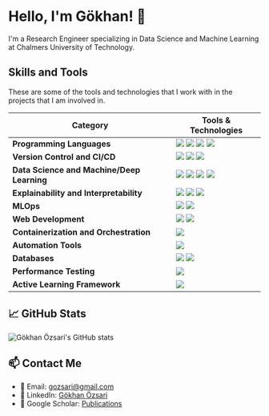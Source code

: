 # Hello, I'm Gökhan! 👋

I'm a Research Engineer specializing in Data Science and Machine Learning at Chalmers University of Technology. 

## Skills and Tools
These are some of the tools and technologies that I work with in the projects that I am involved in.


| Category                               | Tools & Technologies                                                                                                                                                           |
|----------------------------------------|-------------------------------------------------------------------------------------------------------------------------------------------------------------------|
| **Programming Languages**              | ![](https://img.shields.io/badge/-Python-black?style=flat-square&logo=python) ![](https://img.shields.io/badge/-Java-black?style=flat-square&logo=java) ![](https://img.shields.io/badge/-C++-black?style=flat-square&logo=c%2B%2B) ![](https://img.shields.io/badge/-C-black?style=flat-square&logo=c) |
| **Version Control and CI/CD**          | ![](https://img.shields.io/badge/-Git-black?style=flat-square&logo=git) ![](https://img.shields.io/badge/-GitHub-black?style=flat-square&logo=github) ![](https://img.shields.io/badge/-GitHub_Actions-black?style=flat-square&logo=github-actions) |
| **Data Science and Machine/Deep Learning**  | ![](https://img.shields.io/badge/-Jupyter-black?style=flat-square&logo=jupyter) ![](https://img.shields.io/badge/-Scikit_learn-black?style=flat-square&logo=scikit-learn) ![](https://img.shields.io/badge/-PyTorch-black?style=flat-square&logo=pytorch) ![](https://img.shields.io/badge/-PyTorch_Geometric-black?style=flat-square&logo=pytorch) |
| **Explainability and Interpretability** | ![](https://img.shields.io/badge/-LIME-black?style=flat-square&logo=lime) ![](https://img.shields.io/badge/-SHAP-black?style=flat-square&logo=shap) ![](https://img.shields.io/badge/-Captum-black?style=flat-square&logo=pytorch) | 
| **MLOps**                              | ![](https://img.shields.io/badge/-WandB-black?style=flat-square&logo=wandb) ![](https://img.shields.io/badge/-MLflow-black?style=flat-square&logo=mlflow)                                               |
| **Web Development**                    | ![](https://img.shields.io/badge/-Flask-black?style=flat-square&logo=flask) ![](https://img.shields.io/badge/-Streamlit-black?style=flat-square&logo=streamlit)                                         |
| **Containerization and Orchestration** | ![](https://img.shields.io/badge/-Docker-black?style=flat-square&logo=docker)                                           |
| **Automation Tools**                   | ![](https://img.shields.io/badge/-Ansible-black?style=flat-square&logo=ansible)                                            |
| **Databases**                          | ![](https://img.shields.io/badge/-SQL-black?style=flat-square&logo=sql) ![](https://img.shields.io/badge/-PostgreSQL-black?style=flat-square&logo=postgresql)                                            |
| **Performance Testing**                | ![](https://img.shields.io/badge/-Locust-black?style=flat-square&logo=locust)                                                                                     |
| **Active Learning Framework**          | ![](https://img.shields.io/badge/-modAL-black?style=flat-square&logo=modal)                                                                                       |



## 📈 GitHub Stats

![Gökhan Özsari's GitHub stats](https://github-readme-stats.vercel.app/api?username=gozsari&show_icons=true&theme=tokyonight)

## 📫 Contact Me
- 💌 Email: [gozsari@gmail.com](mailto:gozsari@gmail.com)
- 🔗 LinkedIn: [Gökhan Özsari](https://www.linkedin.com/in/gozsari)
- 📝 Google Scholar: [Publications](https://scholar.google.com/citations?user=4WdOLK8AAAAJ&hl=en&oi=ao)




